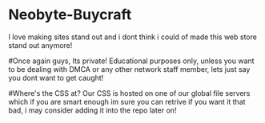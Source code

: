 # Neobyte-Buycraft
I love making sites stand out and i dont think i could of made this web store stand out anymore!

#Once again guys, Its private!
Educational purposes only, unless you want to be dealing with DMCA or any other network staff member, lets just say you dont want to get caught! 

#Where's the CSS at?
Our CSS is hosted on one of our global file servers which if you are smart enough im sure you can retrive if you want it that bad, i may consider adding it into the repo later on!
